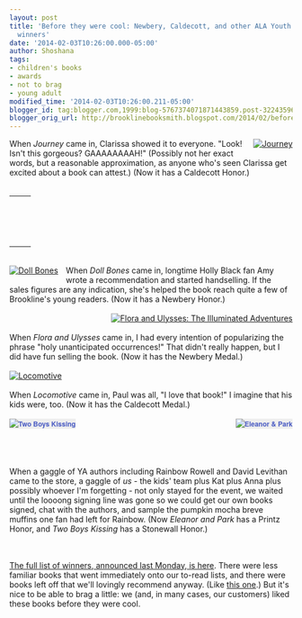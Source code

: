 ```yaml
---
layout: post
title: 'Before they were cool: Newbery, Caldecott, and other ALA Youth Media Award
  winners'
date: '2014-02-03T10:26:00.000-05:00'
author: Shoshana
tags:
- children's books
- awards
- not to brag
- young adult
modified_time: '2014-02-03T10:26:00.211-05:00'
blogger_id: tag:blogger.com,1999:blog-5767374071871443859.post-3224359692512794914
blogger_orig_url: http://brooklinebooksmith.blogspot.com/2014/02/before-they-were-cool-newbery-caldecott.html
---
```


<a href="http://www.brooklinebooksmith-shop.com/book/v/9780763660536" style="clear: right; float: right; margin-bottom: 1em; margin-left: 1em;"><img src="http://images.booksense.com/images/books/536/660/FC9780763660536.JPG" title="Journey" /></a>When <i>Journey</i>&nbsp;came in, Clarissa showed it to everyone. "Look! Isn't this gorgeous? GAAAAAAAAH!" (Possibly not her exact words, but a reasonable approximation, as anyone who's seen Clarissa get excited about a book can attest.) (Now it has a Caldecott Honor.)<br /><br /><table id="aba-search-results-table"><tbody><tr><td valign="top"><div class="abaproduct-image"></div></td><td><div class="abaproduct-details"><div class="abaproduct-title"><h2>&nbsp;</h2></div></div></td></tr></tbody></table><br /><a href="http://www.brooklinebooksmith-shop.com/book/v/9781416963981" style="clear: left; float: left; margin-bottom: 1em; margin-right: 1em;"><img src="http://images.booksense.com/images/books/981/963/FC9781416963981.JPG" title="Doll Bones" /></a>When <i>Doll Bones</i>&nbsp;came in, longtime Holly Black fan Amy wrote a recommendation and started handselling. If the sales figures are any indication, she's helped the book reach quite a few of Brookline's young readers. (Now it has a Newbery Honor.)<br /><br /><a href="http://www.brooklinebooksmith-shop.com/book/v/9780763660406" style="clear: right; float: right; margin-bottom: 1em; margin-left: 1em;"><img src="http://images.booksense.com/images/books/406/660/FC9780763660406.JPG" title="Flora and Ulysses: The Illuminated Adventures" /></a><br /><br />When <i>Flora and Ulysses </i>came in, I had every intention of popularizing the phrase "holy unanticipated occurrences!" That didn't really happen, but I did have fun selling the book. (Now it has&nbsp;the Newbery Medal.)<br /><br /><a href="http://www.brooklinebooksmith-shop.com/book/v/9781416994152" style="clear: left; float: left; margin-bottom: 1em; margin-right: 1em;"><img src="http://images.booksense.com/images/books/152/994/FC9781416994152.JPG" title="Locomotive" /></a><br /><br />When <i>Locomotive</i>&nbsp;came in, Paul was all, "I love that book!" I imagine that his kids were, too. (Now it has the Caldecott Medal.)<br /><br /><a href="http://www.brooklinebooksmith-shop.com/book/v/9780307931900" style="background-color: #eeeeee; clear: left; color: #4b5cc3; float: left; font-family: 'Helvetica neue', Helvetica, Arial, Verdana, sans-serif; font-size: 12px; font-weight: bold; line-height: 18px; margin-bottom: 1em; margin-right: 1em; text-decoration: none;"><img src="http://images.booksense.com/images/books/900/931/FC9780307931900.JPG" style="border: 0px;" title="Two Boys Kissing" /></a><a href="http://www.brooklinebooksmith-shop.com/book/v/9781250012579" style="background-color: #eeeeee; clear: right; color: #4b5cc3; float: right; font-family: 'Helvetica neue', Helvetica, Arial, Verdana, sans-serif; font-size: 12px; font-weight: bold; line-height: 18px; margin-bottom: 1em; margin-left: 1em; text-align: center; text-decoration: none;"><img src="http://images.booksense.com/images/books/579/012/FC9781250012579.JPG" style="border: 0px;" title="Eleanor &amp; Park" /></a><br /><br /><br /><br /><br />When a gaggle of YA authors including Rainbow Rowell and David Levithan came to the store, a gaggle of <em>us</em>&nbsp;- the kids' team plus Kat plus Anna plus possibly whoever I'm forgetting - not only stayed for the event, we waited until the loooong signing line was gone so we could get our own books signed, chat with the authors, and sample the pumpkin mocha breve muffins one fan had left for Rainbow. (Now <em>Eleanor and Park</em> has a Printz Honor, and <em>Two Boys Kissing </em>has a Stonewall Honor.)<br /><div class="separator" style="clear: both; text-align: center;"></div><br /><br /><a href="http://www.ala.org/news/press-releases/2014/01/american-library-association-announces-2014-youth-media-award-winners">The full list of winners, announced last Monday, is here</a>. There were less familiar&nbsp;books that went immediately onto our to-read lists, and there were books left off that we'll lovingly recommend anyway. (Like <a href="http://www.brooklinebooksmith-shop.com/book/9780803738553">this one</a>.) But it's nice to be able to brag a little: we (and, in many cases, our customers) liked these books before they were cool.